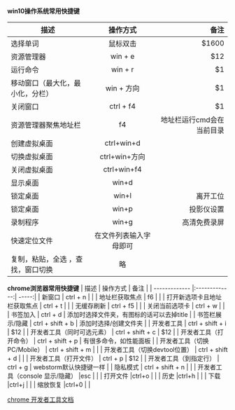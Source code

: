 
**win10操作系统常用快捷键**

| 描述        | 操作方式           | 备注  |
| ------------- |:-------------:| -----:|
| 选择单词      | 鼠标双击 | $1600 |
| 资源管理器      | win + e      |   $12 |
| 运行命令 | win + r      |    $1 |
| 移动窗口（最大化，最小化，分栏） | win + 方向      |    $1 |
| 关闭窗口 | ctrl + f4      |    $1 |
| 资源管理器聚焦地址栏 | f4  |  地址栏运行cmd会在当前目录 |
| 创建虚拟桌面 | ctrl+win+d  |   |
| 切换虚拟桌面 | ctrl+win+方向  |  |
| 关闭虚拟桌面 | ctrl+win+f4  |  |
| 显示桌面 | win+d  |  |
| 锁定桌面 | win+l  |离开工位  |
| 锁定桌面 | win+p |投影仪设置 |
| 录制程序 | win+g |高清免费录屏 |
| 快速定位文件  | 在文件列表输入字母即可 |
| 复制，粘贴，全选 ，查找，窗口切换| 略  |  |

**chrome浏览器常用快捷键**
| 描述        | 操作方式           | 备注  |
| ------------- |:-------------:| -----:|
| 新窗口      | ctrl + n | |
| 地址栏获取焦点      | f6 | |
| 打开新选项卡且地址栏获取焦点      | ctrl + t | |
| 无缓存刷新      | ctrl + f5 | |
| 关闭当前选项卡      | ctrl + w | |
| 书签加入      | ctrl + d | 添加时选择文件夹，有图标的话可以去掉title |
| 书签栏展示/隐藏      | ctrl + shift + b | 添加时选择/创建文件夹 |
| 开发者工具      | ctrl + shift + i      |   $12 |
| 开发者工具（同时可选元素）      | ctrl + shift + c      |   $12 |
| 开发者工具（打开命令）      | ctrl + shift + p      |   有很多命令，如性能面板 |
| 开发者工具（切换PC/Mobile）      | ctrl + shift + m      | |
| 开发者工具（切换devtool位置）      | ctrl + shift + d      | |
| 开发者工具（打开文件）      | ctrl + p      |   $12 |
| 开发者工具（到指定行）      | ctrl + g      |  webstorm默认快捷键一样 |
| 隐私模式      | ctrl + shift + n | |
| 开发者工具（console 显示/隐藏）      |esc      |   |
| 打开文件      |ctrl+o      |   |
| 历史      |ctrl+h      |   |
| 下载      |ctrl+j      |   |
| 缩放恢复      |ctrl+0      |   |

[chrome 开发者工具文档](https://developers.google.com/web/tools/chrome-devtools/#open)